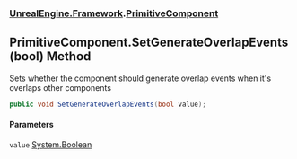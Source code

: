 ### [UnrealEngine.Framework](./UnrealEngine-Framework.md 'UnrealEngine.Framework').[PrimitiveComponent](./PrimitiveComponent.md 'UnrealEngine.Framework.PrimitiveComponent')
## PrimitiveComponent.SetGenerateOverlapEvents(bool) Method
Sets whether the component should generate overlap events when it's overlaps other components  
```csharp
public void SetGenerateOverlapEvents(bool value);
```
#### Parameters
<a name='UnrealEngine-Framework-PrimitiveComponent-SetGenerateOverlapEvents(bool)-value'></a>
`value` [System.Boolean](https://docs.microsoft.com/en-us/dotnet/api/System.Boolean 'System.Boolean')  
  
